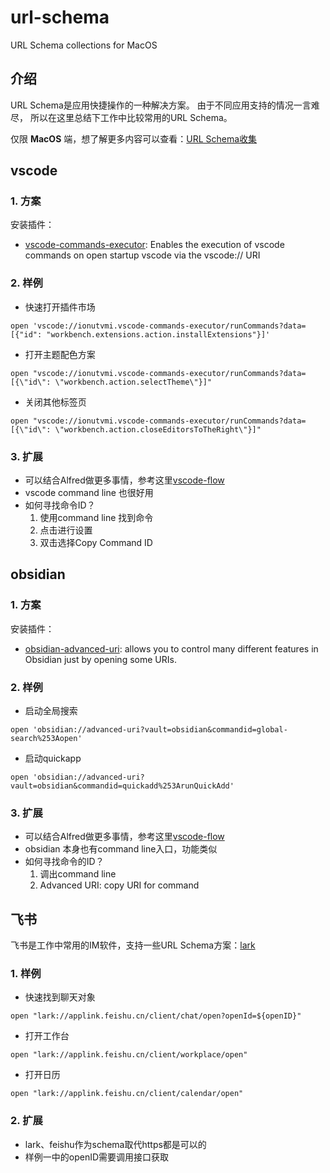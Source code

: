# url-schema
URL Schema collections for MacOS


## 介绍

URL Schema是应用快捷操作的一种解决方案。
由于不同应用支持的情况一言难尽， 所以在这里总结下工作中比较常用的URL Schema。

仅限 **MacOS** 端，想了解更多内容可以查看：[URL Schema收集](https://gist.github.com/JamesHopbourn/046bc341e7debfd0c86e3b388d983c53)


## vscode

### 1. 方案

安装插件：
* [vscode-commands-executor](https://github.com/mihai-vlc/vscode-commands-executor): Enables the execution of vscode commands on open startup vscode via the vscode:// URI

### 2. 样例

* 快速打开插件市场
```shell
open 'vscode://ionutvmi.vscode-commands-executor/runCommands?data=[{"id": "workbench.extensions.action.installExtensions"}]'
```

* 打开主题配色方案
```shell
open "vscode://ionutvmi.vscode-commands-executor/runCommands?data=[{\"id\": \"workbench.action.selectTheme\"}]"
```

* 关闭其他标签页
```shell
open "vscode://ionutvmi.vscode-commands-executor/runCommands?data=[{\"id\": \"workbench.action.closeEditorsToTheRight\"}]"
```
### 3. 扩展

* 可以结合Alfred做更多事情，参考这里[vscode-flow](https://github.com/o98k-ok/vscode-remote-flow)
* vscode command line 也很好用
* 如何寻找命令ID？
	1. 使用command line 找到命令
	2. 点击进行设置
	3. 双击选择Copy Command ID

## obsidian

### 1. 方案

安装插件：
* [obsidian-advanced-uri](https://github.com/Vinzent03/obsidian-advanced-uri): allows you to control many different features in Obsidian just by opening some URIs.

### 2. 样例

* 启动全局搜索
```shell
open 'obsidian://advanced-uri?vault=obsidian&commandid=global-search%253Aopen'
```
* 启动quickapp
```shell
open 'obsidian://advanced-uri?vault=obsidian&commandid=quickadd%253ArunQuickAdd'
```
### 3. 扩展

* 可以结合Alfred做更多事情，参考这里[vscode-flow](https://github.com/o98k-ok/vscode-remote-flow)
* obsidian 本身也有command line入口，功能类似
* 如何寻找命令的ID？
	1. 调出command line
	2. Advanced URI: copy URI for command

## 飞书

飞书是工作中常用的IM软件，支持一些URL Schema方案：[lark](https://open.feishu.cn/document/common-capabilities/applink-protocol/applink-introduction/applink-structure)

### 1. 样例

* 快速找到聊天对象
```shell
open "lark://applink.feishu.cn/client/chat/open?openId=${openID}"
```
* 打开工作台
```shell
open "lark://applink.feishu.cn/client/workplace/open"
```
* 打开日历
```shell
open "lark://applink.feishu.cn/client/calendar/open"
```

### 2. 扩展
* lark、feishu作为schema取代https都是可以的
* 样例一中的openID需要调用接口获取
